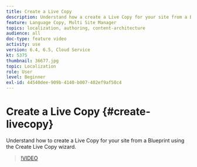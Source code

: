 ```yaml
---
title: Create a Live Copy
description: Understand how a create a Live Copy for your site from a Blueprint using the Create Live Copy wizard.
feature: Language Copy, Multi Site Manager
topics: localization, authoring, content-architecture
audience: all
doc-type: feature video
activity: use
version: 6.4, 6.5, Cloud Service
kt: 5375
thumbnail: 36677.jpg
topic: Localization
role: User
level: Beginner
exl-id: 44540dee-909b-4140-b007-402ef9af58c4
---
```

# Create a Live Copy {#create-livecopy}

Understand how to create a Live Copy for your site from a Blueprint using the Create Live Copy wizard.

>[!VIDEO](https://video.tv.adobe.com/v/36677?quality=12&learn=on)
